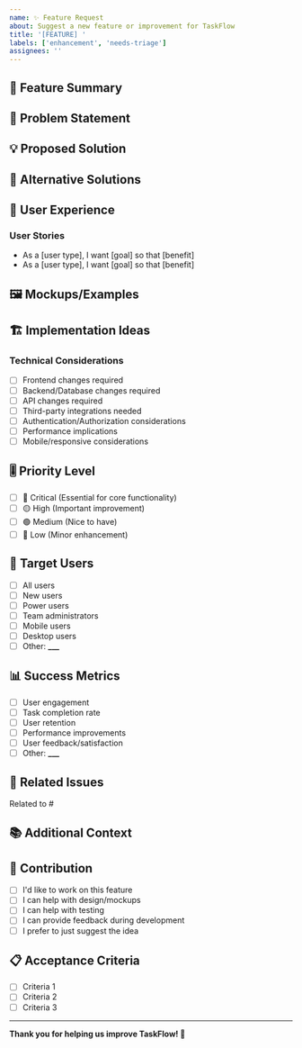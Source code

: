 ```yaml
---
name: ✨ Feature Request
about: Suggest a new feature or improvement for TaskFlow
title: '[FEATURE] '
labels: ['enhancement', 'needs-triage']
assignees: ''
---
```


## 🚀 Feature Summary

<!-- A clear and concise description of the feature you'd like to see -->

## 🎯 Problem Statement

<!-- Is your feature request related to a problem? Please describe. -->
<!-- Example: "I'm always frustrated when..." -->

## 💡 Proposed Solution

<!-- A clear and concise description of what you want to happen -->

## 🔄 Alternative Solutions

<!-- A clear and concise description of any alternative solutions or features you've considered -->

## 📱 User Experience

<!-- Describe how this feature would improve the user experience -->

### User Stories

<!-- Example: "As a [user type], I want [goal] so that [benefit]" -->

- As a [user type], I want [goal] so that [benefit]
- As a [user type], I want [goal] so that [benefit]

## 🖼️ Mockups/Examples

<!-- If applicable, add sketches, mockups, or examples to help explain your feature -->

## 🏗️ Implementation Ideas

<!-- If you have ideas about how this could be implemented, share them here -->

### Technical Considerations

- [ ] Frontend changes required
- [ ] Backend/Database changes required
- [ ] API changes required
- [ ] Third-party integrations needed
- [ ] Authentication/Authorization considerations
- [ ] Performance implications
- [ ] Mobile/responsive considerations

## 🎚️ Priority Level

<!-- How important is this feature to you? -->

- [ ] 🔴 Critical (Essential for core functionality)
- [ ] 🟡 High (Important improvement)
- [ ] 🟢 Medium (Nice to have)
- [ ] 🔵 Low (Minor enhancement)

## 👥 Target Users

<!-- Who would benefit from this feature? -->

- [ ] All users
- [ ] New users
- [ ] Power users
- [ ] Team administrators
- [ ] Mobile users
- [ ] Desktop users
- [ ] Other: ****\_\_\_****

## 📊 Success Metrics

<!-- How would we measure the success of this feature? -->

- [ ] User engagement
- [ ] Task completion rate
- [ ] User retention
- [ ] Performance improvements
- [ ] User feedback/satisfaction
- [ ] Other: ****\_\_\_****

## 🔗 Related Issues

<!-- Link any related issues or feature requests -->

Related to #<!-- issue number -->

## 📚 Additional Context

<!-- Add any other context, screenshots, or examples about the feature request here -->

## 🤝 Contribution

<!-- Are you willing to help implement this feature? -->

- [ ] I'd like to work on this feature
- [ ] I can help with design/mockups
- [ ] I can help with testing
- [ ] I can provide feedback during development
- [ ] I prefer to just suggest the idea

## 📋 Acceptance Criteria

<!-- What needs to be true for this feature to be considered complete? -->

- [ ] Criteria 1
- [ ] Criteria 2
- [ ] Criteria 3

---

<!--
💡 **Tips for a good feature request:**
- Be specific about the problem you're trying to solve
- Explain the value/benefit of the feature
- Consider how it fits with existing functionality
- Think about edge cases and potential challenges
- Include visual examples if possible
-->

**Thank you for helping us improve TaskFlow! 🎉**
